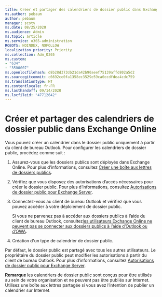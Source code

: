 ```yaml
---
title: Créer et partager des calendriers de dossier public dans Exchange Online
ms.author: pebaum
author: pebaum
manager: scotv
ms.date: 08/25/2020
ms.audience: Admin
ms.topic: article
ms.service: o365-administration
ROBOTS: NOINDEX, NOFOLLOW
localization_priority: Priority
ms.collection: Adm_O365
ms.custom:
- "634"
- "3500007"
ms.openlocfilehash: d8b28d373db21da42b90aeef75139affd802a5d2
ms.sourcegitcommit: c6692ce0fa1358ec3529e59ca0ecdfdea4cdc759
ms.translationtype: HT
ms.contentlocale: fr-FR
ms.lasthandoff: 09/14/2020
ms.locfileid: "47712642"
---
```

# <a name="create-and-share-public-folder-calendars-in-exchange-online"></a>Créer et partager des calendriers de dossier public dans Exchange Online

Vous pouvez créer un calendrier dans le dossier public uniquement à partir du client de bureau Outlook. Pour configurer les calendriers de dossier public, procédez comme suit :

1. Assurez-vous que les dossiers publics sont déployés dans Exchange Online. Pour plus d’informations, consultez [Créer une boîte aux lettres de dossiers publics](https://docs.microsoft.com/exchange/collaboration-exo/public-folders/create-public-folder-mailbox). 

2. Vérifiez que vous disposez des autorisations d’accès nécessaires pour créer le dossier public. Pour plus d’informations, consultez [Autorisations de dossier public pour Exchange Server](https://support.microsoft.com/help/2573274/public-folder-permissions-for-exchange-server). 
  
3. Connectez-vous au client de bureau Outlook et vérifiez que vous pouvez accéder à votre déploiement de dossier public.

    Si vous ne parvenez pas à accéder aux dossiers publics à l’aide du client de bureau Outlook, consultez[les utilisateurs Exchange Online ne peuvent pas se connecter aux dossiers publics à l’aide d’Outlook ou d’OWA](https://aka.ms/pfcte).

4. Création d'un type de calendrier de dossier public.

Par défaut, le dossier public est partagé avec tous les autres utilisateurs. Le propriétaire du dossier public peut modifier les autorisations à partir du client de bureau Outlook. Pour plus d’informations, consultez [Autorisations de dossier public pour Exchange Server](https://support.microsoft.com/help/2573274/public-folder-permissions-for-exchange-server).

**Remarque** les calendriers de dossier public sont conçus pour être utilisés au sein de votre organisation et ne peuvent pas être publiés sur Internet. Utilisez une boîte aux lettres partagée si vous avez l’intention de publier un calendrier sur Internet.